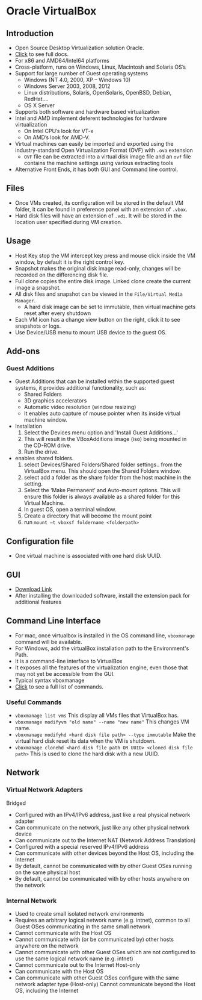 # Oracle VirtualBox

## Introduction

- Open Source Desktop Virtualization solution Oracle.
- [Click](https://www.virtualbox.org/wiki/Documentation) to see full docs.
- For x86 and AMD64/Intel64 platforms
- Cross-platform, runs on Windows, Linux, Macintosh and Solaris OS’s
- Support for large number of Guest operating systems
  - Windows (NT 4.0, 2000, XP – Windows 10)
  - Windows Server 2003, 2008, 2012
  - Linux distributions, Solaris, OpenSolaris, OpenBSD, Debian, RedHat….
  - OS X Server
- Supports both software and hardware based virtualization
- Intel and AMD implement deferent technologies for hardware virtualization
  - On Intel CPU’s look for VT-x
  - On AMD’s look for AMD-V.
- Virtual machines can easily be imported and exported using the industry-standard Open Virtualization Format (OVF) with `.ova` extension
  - `OVF` file can be extracted into a virtual disk image file and an `ovf` file contains the machine settings using various extracting tools
- Alternative Front Ends, it has both GUI and Command line control.

## Files

- Once VMs created, its configuration will be stored in the default VM folder, it can be found in preference panel with an extension of `.vbox`.
- Hard disk files will have an extension of `.vdi`. It will be stored in the location user specified during VM creation.

## Usage

- Host Key stop the VM intercept key press and mouse click inside the VM window, by default it is the right control key.
- Snapshot makes the original disk image read-only, changes will be recorded on the differencing disk file.
- Full clone copies the entire disk image. Linked clone create the current image a snapshot.
- All disk files and snapshot can be viewed in the `File/Virtual Media Manager`.
  - A hard disk image can be set to immutable, then virtual machine gets reset after every shutdown
- Each VM icon has a change view button on the right, click it to see snapshots or logs.
- Use Device/USB menu to mount USB device to the guest OS.

## Add-ons

### Guest Additions

- Guest Additions that can be installed within the supported guest systems, it provides additional functionality, such as:
  - Shared Folders
  - 3D graphics accelerators
  - Automatic video resolution (window resizing)
  - It enables auto capture of mouse pointer when its inside virtual machine window.
- Installation
  1. Select the Devices menu option and 'Install Guest Additions...'
  2. This will result in the VBoxAdditions image (iso) being mounted in the CD-ROM drive.
  3. Run the drive.
- enables shared folders.
  1. select Devices/Shared Folders/Shared folder settings.. from the VirtualBox menu. This should open the Shared Folders window.
  2. select add a folder as the share folder from the host machine in the setting.
  3. Select the ‘Make Permanent’ and Auto-mount options. This will ensure this folder is always available as a shared folder for this Virtual Machine.
  4. In guest OS, open a terminal window.
  5. Create a directory that will become the mount point
  6. run `mount –t vboxsf foldername <folderpath>`

## Configuration file

- One virtual machine is associated with one hard disk UUID.

## GUI

- [Download Link](https://www.virtualbox.org/wiki/Downloads)
- After installing the downloaded software, install the extension pack for additional features

## Command Line Interface

- For mac, once virtualbox is installed in the OS command line, `vboxmanage` command will be available.
- For Windows, add the virtualBox installation path to the Environment's Path.
- It is a command-line interface to VirtualBox
- It exposes all the features of the virtualization engine, even those that may not yet be accessible from the GUI.
- Typical syntax vboxmanage <subcommand> <VMname>
- [Click](https://www.virtualbox.org/manual/UserManual.html#vboxmanage-intro) to see a full list of commands.

### Useful Commands

- `vboxmanage list vms` This display all VMs files that VirtualBox has.
- `vboxmanage modifyvm "old name" --name "new name"` This changes VM name.
- `vboxmanage modifyhd <hard disk file path> --type immutable` Make the virtual hard disk reset its data when the VM is shutdown.
- `vboxmanage clonehd <hard disk file path OR UUID> <cloned disk file path>` This is used to clone the hard disk with a new UUID.

## Network

### Virtual Network Adapters

Bridged

- Configured with an IPv4/IPv6 address, just like a real physical network
  adapter
- Can communicate on the network, just like any other physical network
  device
- Can communicate out to the Internet
  NAT
  (Network Address Translation)
- Configured with a special reserved IPv4/IPv6 address
- Can communicate with other devices beyond the Host OS, including the
  Internet
- By default, cannot be communicated with by other Guest OSes running
  on the same physical host
- By default, cannot be communicated with by other hosts anywhere on the
  network

### Internal Network

- Used to create small isolated network environments
- Requires an arbitrary logical network name (e.g. intnet), common to all
  Guest OSes communicating in the same small network
- Cannot communicate with the Host OS
- Cannot communicate with (or be communicated by) other hosts anywhere
  on the network
- Cannot communicate with other Guest OSes which are not configured to
  use the same logical network name (e.g. intnet)
- Cannot communicate out to the Internet
  Host-only
- Can communicate with the Host OS
- Can communicate with other Guest OSes configure with the same
  network adapter type (Host-only)
  Cannot communicate beyond the Host OS, including the Internet
